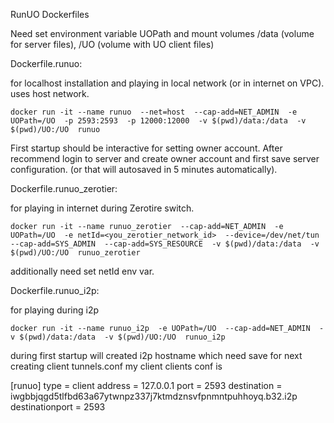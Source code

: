 RunUO Dockerfiles

Need set environment variable UOPath and mount volumes /data (volume for server files), /UO (volume with UO client files)

Dockerfile.runuo: 

for localhost installation and playing in local network (or in internet on VPC). uses host network.

`docker run -it --name runuo 
--net=host 
--cap-add=NET_ADMIN 
-e UOPath=/UO 
-p 2593:2593 
-p 12000:12000 
-v $(pwd)/data:/data 
-v $(pwd)/UO:/UO 
runuo`

First startup should be interactive for setting owner account. After recommend login to server and create owner account and first save server configuration.
(or that will autosaved in 5 minutes automatically).

Dockerfile.runuo_zerotier:

for playing in internet during Zerotire switch. 

`docker run -it --name runuo_zerotier 
--cap-add=NET_ADMIN 
-e UOPath=/UO 
-e netId=<you_zerotier_network_id> 
--device=/dev/net/tun 
--cap-add=SYS_ADMIN 
--cap-add=SYS_RESOURCE 
-v $(pwd)/data:/data 
-v $(pwd)/UO:/UO 
runuo_zerotier`

additionally need set netId env var.

Dockerfile.runuo_i2p:

for playing during i2p

`docker run -it --name runuo_i2p 
-e UOPath=/UO 
--cap-add=NET_ADMIN 
-v $(pwd)/data:/data 
-v $(pwd)/UO:/UO 
runuo_i2p`

during first startup will created i2p hostname which need save for next creating client tunnels.conf
my client clients conf is

[runuo]
type = client
address = 127.0.0.1
port = 2593
destination = iwgbbjqgd5tlfbd63a67ytwnpz337j7ktmdznsvfpnmntpuhhoyq.b32.i2p
destinationport = 2593




